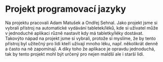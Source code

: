 # Projekt programovací jazyky
Na projektu pracovali Adam Matušek a Ondřej Sehnal.
Jako projekt jsme si vybrali přístroj na automatické vydávání tabletek/léků, kde si uživatel může v jednoduché aplikaci různě nastavit kdy má tabletky/léky dostávat.
Takovýto nápad na projekt jsme si vybrali, protože si myslíme, že by tento přístroj byl užitečný pro lidi kteří užívají mnoho léku, např. několikrát denně a často na ně zapomínají. A díky toho že aplikace je opravdu jednoduchá, tak by tento projekt mohl být určený pro nejen maldší ale i starší lidi.


